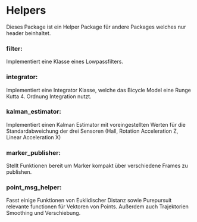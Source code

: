 # Helpers
Dieses Package ist ein Helper Package für andere Packages welches nur header beinhaltet.

### filter:
Implementiert eine Klasse eines Lowpassfilters.

### integrator:
Implementiert eine Integrator Klasse, welche das Bicycle Model eine Runge Kutta 4. Ordnung Integration nutzt. 

### kalman_estimator:
Implementiert einen Kalman Estimator mit voreingestellten Werten für die Standardabweichung der drei Sensoren (Hall, Rotation Acceleration Z, Linear Acceleration X)

### marker_publisher:
Stellt Funktionen bereit um Marker kompakt über verschiedene Frames zu publishen. 

### point_msg_helper:
Fasst einige Funktionen von Euklidischer Distanz sowie Purepursuit relevante functionen für Vektoren von Points. Außerdem auch Trajektorien Smoothing und Verschiebung.